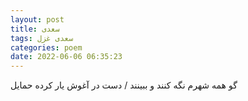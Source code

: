 ```yaml
---
layout: post
title: سعدی
tags: سعدی غزل
categories: poem
date: 2022-06-06 06:35:23
---
```


گو همه شهرم نگه کنند و ببینند / دست در آغوش یار کرده حمایل
